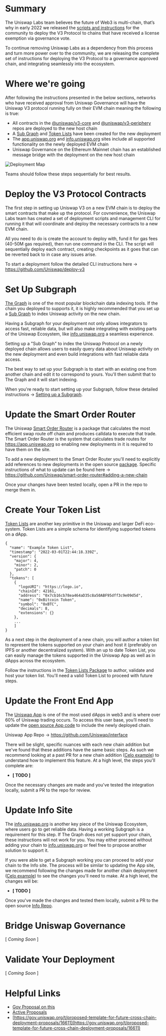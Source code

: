 
# Summary

The Uniswap Labs team believes the future of Web3 is multi-chain, that’s why in early 2022 we released the [scripts and instructions](https://uniswap.org/blog/multichain-uniswap) for the community to deploy the V3 Protocol to chains that have received a license exemption via governance vote. 

To continue removing Uniswap Labs as a dependency from this process and turn more power over to the community, we are releasing the complete set of instructions for deploying the V3 Protocol to a governance approved chain, and integrating seamlessly into the ecosystem.

# Where we're going
After following the instructions presented in the below sections, networks who have received approval from Uniswap Governance will have the Uniswap V3 protocol running fully on their EVM chain meaning the following is true: 

- All contracts in the [@uniswap/v3-core](https://github.com/Uniswap/v3-core) and [@uniswap/v3-periphery](https://github.com/Uniswap/v3-periphery) repos are deployed to the new host chain
- A [Sub Graph](https://thegraph.com/docs/en/developer/define-subgraph-hosted/) and [Token Lists](https://tokenlists.org/) have been created for the new deployment
- The [app.uniswap.org](https://app.uniswap.org) and [info.uniswap.org](info.uniswap.org) sites include all supported functionality on the newly deployed EVM chain
- Uniswap Governance on the Ethereum Mainnet chain has an established message bridge with the deployment on the new host chain

![ Deployment Map ](https://github.com/Uniswap/v3-new-chain-deployments/blob/Assets/Deployment%20Map.png?raw=true) 

Teams should follow these steps sequentially for best results. 

# Deploy the V3 Protocol Contracts

The first step in setting up Uniswap V3 on a new EVM chain is to deploy the smart contracts that make up the protocol. For covnenience, the Uniswap Labs team has created a set of deployment scripts and management CLI for running it that will coordinate and deploy the necessary contracts to a new EVM chain. 

All you need to do is create the account to deploy with, fund it for gas fees (40-50M gas required), then run one command in the CLI. The script will sequentially deploy each contract, creating checkpoints as it goes that can be reverted back to in case any issues arise. 

To start a deployment follow the detailed CLI instructions here → https://github.com/Uniswap/deploy-v3

# Set Up Subgraph
[The Graph](https://thegraph.com/en/) is one of the most popular blockchain data indexing tools. If the chain you deployed to supports it, it is highly recommended that you set up a [Sub Graph](https://thegraph.com/docs/en/developer/define-subgraph-hosted/) to index Uniswap activity on the new chain. 

Having a Subgraph for your deployment not only allows integrators to access fast, reliable data, but will also make integrating with existing parts of the Uniswap Ecosystem, like [info.uniswap.org](info.uniswap.org) a seamless experience. 

Setting up a "Sub Graph" to index the Uniswap Protocol on a newly deployed chain allows users to easily query data about Uniswap activity on the new deployment and even build integrations with fast reliable data access. 

The best way to set up your Subgraph is to start with an existing one from another chain and edit it to correspond to yours. You'll then submit that to The Graph and it will start indexing. 

When you're ready to start setting up your Subgraph, follow these detailed instructions → [Setting up a Subgraph](https://github.com/Uniswap/v3-new-chain-deployments/blob/main/subgraph_instructions.md).

# Update the Smart Order Router
The Uniswap [Smart Order Router](https://github.com/Uniswap/smart-order-router) is a package that calculates the most efficient swap route off chain and produces calldata to execute that trade. The Smart Order Router is the system that calculates trade routes for https://app.uniswap.org so enabling new deployments in it is required to have them on the site.

To add a new deployment to the Smart Order Router you'll need to explicitly add references to new deployments in the open source [package](https://github.com/Uniswap/smart-order-router). Specific instructions of what to update can be found here → https://github.com/Uniswap/smart-order-router#adding-a-new-chain

Once your changes have been tested locally, open a PR in the repo to merge them in. 


# Create Your Token List
[Token Lists](https://tokenlists.org/) are another key primitive in the Uniswap and larger DeFi eco-system. Token Lists are a simple schema for identifying supported tokens on a dApp. 

```
{
  "name": "Example Token List",
  "timestamp": "2022-03-01T22:44:18.339Z",
  "version": {
    "major": 4,
    "minor": 2,
    "patch": 0
  },
  "tokens": [
    {
      "logoURI": "https://logo.io",
      "chainId": 42161,
      "address": "0x7cb16cb78ea464aD35c8a50ABF95dff3c9e09d5d",
      "name": "0xBitcoin Token",
      "symbol": "0xBTC",
      "decimals": 8,
      "extensions": {}
    },
    ...
    ]
}
```

As a next step in the deployment of a new chain, you will author a token list to represent the tokens supported on your chain and host it (preferably on IPFS or another decentralized system). With an up to date Token List, you can easily manage the tokens supported in the Uniswap App as well as in dApps across the ecosystem. 

Follow the instructions in the [Token Lists Package](https://github.com/Uniswap/token-lists#authoring-token-lists) to author, validate and host your token list. You'll need a valid Token List to proceed with future steps. 


# Update the Front End App

The [Uniswap App](http://app.uniswap.org) is one of the most used dApps in web3 and is where over 60% of Uniswap trading occurs. To access this user base, you’ll need to update the [open source App code](https://github.com/Uniswap/interface) to include the newly deployed chain.  

Uniswap App Repo → https://github.com/Uniswap/interface


There will be slight, specific nuances with each new chain addition but we've found that these additions have the same basic steps. As such we recommend looking at a past PR for a new chain addition ([Celo example](https://github.com/Uniswap/interface/pull/3915/)) to understand how to implement this feature. At a high level, the steps you'll complete are: 

- **[ TODO ]**
 
 Once the necessary changes are made and you've tested the integration locally, submit a PR to the repo for review.

# Update Info Site
The [info.uniswap.org](https://info.uniswap.org) is another key piece of the Uniswap Ecosystem, where users go to get reliable data. Having a working Subgraph is a requirement for this step. If The Graph does not yet support your chain, these instructions will not work for you. You may either proceed without adding your chain to [info.uniswap.org](https://info.uniswap.org) or feel free to propose another solution to support it. 

If you were able to get a Subgraph working you can proceed to add your chain to the Info site. The process will be similar to updating the App site, we recommend following the changes made for another chain deployment ([Celo example](https://github.com/Uniswap/v3-info/)) to see the changes you'll need to make. At a high level, the changes will be: 

 - **[ TODO ]**

 Once you've made the changes and tested them locally, submit a PR to the open source [Info Repo](https://github.com/Uniswap/v3-info/). 


# Bridge Uniswap Governance
[ *Coming Soon* ]

# Validate Your Deployment
[ *Coming Soon* ]

# Helpful Links

- [Gov Proposal on this](https://gov.uniswap.org/t/proposed-template-for-future-cross-chain-deployment-proposals/16611)
- [Active Proposals](https://app.uniswap.org/#/vote?chain=mainnet)
- [https://gov.uniswap.org/t/proposed-template-for-future-cross-chain-deployment-proposals/16611](https://gov.uniswap.org/t/proposed-template-for-future-cross-chain-deployment-proposals/16611)
